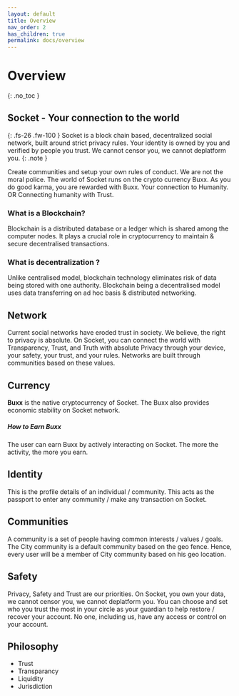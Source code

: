 ```yaml
---
layout: default
title: Overview
nav_order: 2
has_children: true
permalink: docs/overview
---
```

 
# Overview
{: .no_toc }

 
## Socket - Your connection to the world


{: .fs-26 .fw-100 }
Socket is a block chain based, decentralized social network, built around strict privacy rules.
Your identity is owned by you and verified by people you trust. We cannot censor you, we cannot deplatform you.
{: .note }

Create communities and setup your own rules of conduct. We are not the moral police.
The world of Socket runs on the crypto currency Buxx. As you do good karma, you are rewarded with Buxx.
Your connection to Humanity. OR Connecting humanity with Trust.


### What is a Blockchain?

Blockchain is a distributed database or a ledger which is shared among the computer nodes. It plays a crucial role in cryptocurrency to maintain & secure decentralised transactions.


### What is decentralization ?

Unlike centralised model, blockchain technology eliminates risk of data being stored with one authority. Blockchain being a decentralised model uses data transferring on ad hoc basis & distributed networking.

## Network

Current social networks have eroded trust in society. We believe, the right to privacy is absolute. On Socket, you can connect the world with Transparency, Trust, and Truth with absolute Privacy through your device, your safety, your trust, and your rules. Networks are built through communities based on these values.

## Currency

**Buxx** is the native cryptocurrency of Socket. The Buxx also provides economic stability on Socket network.  
##### How to Earn Buxx 
The user can earn Buxx by actively interacting on Socket.  The more the activity, the more you earn. 

## Identity

This is the profile details of an individual / community. This acts as the passport to enter any community / make any transaction on Socket.

## Communities

A community is a set of people having common interests / values / goals. 
The City community is a default community based on the geo fence. Hence, every user will be a member of City community based on his geo location. 

## Safety

Privacy, Safety and Trust are our priorities. On Socket, you own your data, we cannot censor you, we cannot deplatform you. You can choose and set who you trust the most in your circle as your guardian to help restore / recover your account. No one, including us, have any access or control on your account. 

## Philosophy
- Trust
- Transparancy
- Liquidity
- Jurisdiction

